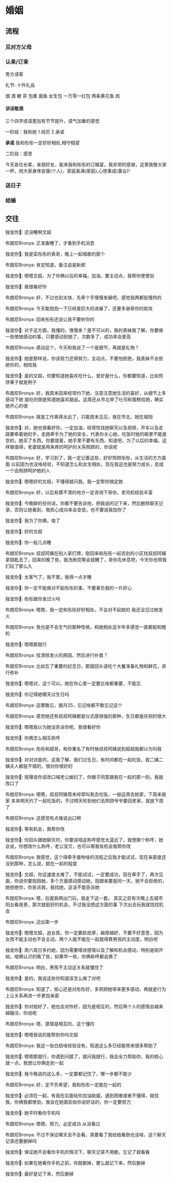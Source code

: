 # 婚姻

## 流程

### 见对方父母

### 认亲/订亲

男方请客

礼节: 十件礼品 

烟 酒 糖 茶 包裹 面鱼 女生包 一万零一红包 两条黄花鱼 肉

#### 讲话敬酒

三个四字成语更加有节节提升，语气加重的感觉

一阶段：我和她 1.经历 2.承诺

**承诺**
我和彤彤一定好好相处,相守相望

二阶段：感恩 

今天各位长辈，亲朋好友，能来我和彤彤的订婚宴，我非常的感谢，这里我敬大家一杯，祝大家身体安康(个人)，家庭美满(家庭),心想事成(事业)!

### 送日子

### 结婚

## 交往

独宠你🥰:
还没睡啊文超

布朗尼Bronya:
正准备睡了，才看到手机消息

独宠你🥰:
我是栾彤彤的表哥，晚上一起唱歌的那个

布朗尼Bronya:
肯定知道，备注说是新郎

独宠你🥰:
嗯嗯文超，为了你俩以后的幸福，加油，要主动点，我帮你使使劲

独宠你🥰:
我很看好你

布朗尼Bronya:
好，不过也别太快，先牵个手慢慢发展吧，感觉我两都挺慢热的

布朗尼Bronya:
今天能抱抱一下已经是巨大的进展了，还要多谢哥你的助攻

布朗尼Bronya:
回来彤彤还说让我不要听你的

独宠你🥰:
对于这方面，我懂的，慢慢来？是不可以的，我的表妹我了解，你要做一些使她感动的事，只要感动到她了，次数多了，成功率会更高

布朗尼Bronya:
感动这个，今天和我说了一个是细节，再就是礼物？

独宠你🥰:
她是那样说，你该努力还得努力，主动点，不要怕拒绝，我表妹不会拒绝你的，相信我

独宠你🥰:
是的文超，你要知道她喜欢吃什么，爱好是什么，你都要知道，比如煎饼果子就是例子

布朗尼Bronya:
好，我周末回来经常约下她，注意注意她生活的喜好，从细节上多感动下她
就吃的倒是知道她喜欢甜品，这周还从市北带了吐司和蛋糕给她，确实她开心的很

布朗尼Bronya:
就是工作离得太远了，只能周末见见，我在市北，她在城阳

独宠你🥰:
对，她也很看好你，一定加油，经常性找她聊天以及视频，开车以及走路要牵着她的手，走路牵手为了她的安全，代表你关心她，吃饭时她的碗里不能是空的，她买了东西，你要提着，她手里不要有东西，知道吧，为了以后的幸福，这样做值得，老婆就是用来疼的呵护的关系照顾的，你说呢

布朗尼Bronya:
好，学习到了，我一定记着这些，好好照顾彤彤，从生活的方方面面
以前因为也没啥经验，不知道怎么和女生相处，现在我这也是努力成长，变成一个会照顾呵护她的人

独宠你🥰:
嗯嗯好的文超，不懂得就问我，我一定帮你搞定她

布朗尼Bronya:
好，以后有摸不清的地方一定咨询下哥你，老司机经验丰富

独宠你🥰:
今晚聊的任何话，你都不要告诉他，把我说的记下来，然后删除聊天记录，否则让她看到，我担心成功率会变低，也不要说我加你了

独宠你🥰:
我为了你俩，值了

独宠你🥰:
好的文超

独宠你🥰:
你一般几点睡

布朗尼Bronya:
叔叔阿姨在别人家打牌，刚回来和彤彤一起去别的小区找叔叔阿姨拿钥匙去了，回来的晚了些，我洗刷完等会就睡了，哥你先休息吧，今天你也带我们玩了那么久

独宠你🥰:
太客气了，我不累，我得一点才睡

独宠你🥰:
你一定不能做对不起彤彤的事，不要辜负我的一片好心

独宠你🥰:
彤彤跟你发过火吗

布朗尼Bronya:
嗯嗯，我一定和彤彤好好相处，不会对不起她的
我还没见过她发火

布朗尼Bronya:
我也是不会生气的那种性格，和她相处这半年多感觉一直都挺和睦的

独宠你🥰:
嗯嗯那就行

布朗尼Bronya:
找清除发火的原因，然后进行补救？

布朗尼Bronya:
比如忘了重要的纪念日，那就回头请吃个大餐准备礼物和鲜花，进行弥补

独宠你🥰:
嗯嗯对，这个可以，她在你心里一定要比啥都重要，不能忘

独宠你🥰:
你记得她哪天过生日吗

布朗尼Bronya:
这哪敢忘，腊月25，忘记啥都不敢忘记这个

布朗尼Bronya:
感觉她还有叔叔阿姨都是仪式感很强的那种，生日都是庆祝的很大

独宠你🥰:
嗯嗯我以为她没告诉你呢，我很看好你

独宠你🥰:
你俩怎么相互称呼

布朗尼Bronya:
彤彤和超哥，和你重名了有时候叔叔阿姨说到超超我都以为叫我

独宠你🥰:
对对对是的，这我了解，我们过生日，有时间都在一起吃饭，我二姨二姨夫人都挺不错的，很对你很好的

独宠你🥰:
按理说你该改口喊老公媳妇了，你嫂子同意跟我在一起的那一刻，我就改口了

布朗尼Bronya:
嗯嗯，叔叔阿姨周末经常叫我去吃饭，一般这周去她家，下周来我家
本来明天约了一起吃饭的，不过明天轮到他们去照顾爷爷要回老家，就放下周了

布朗尼Bronya:
这感觉有点难说出口啊

独宠你🥰:
等有机会，我帮你改

独宠你🥰:
你回头跟她聊天时，你要说咱这称呼感觉太遥远了，我想换个称呼，她会说，你想改什么称呼，老公宝贝，也可以等我有机会我帮你改

布朗尼Bronya:
我感觉，这个得牵手接吻啥的流程之后我才能试试，现在亲密度还没到那种，怎么说，腻在一起的程度

独宠你🥰:
文超，你这速度太难了，不能试试，一定要成功，现在牵手了，再次见面，你说你要抱抱她，多个方面感动感动她，抱跟亲要是同一天，她不会拒绝的，她拒绝你，你告诉我，我找她，这话不能告诉她

布朗尼Bronya:
嗯，后面我两出门玩，我走下这一套。
其实之前有次晚上去城市阳台看夜景，那次就挺好的机会，不过我没想这方面的事
下次出去玩我就找找机会

布朗尼Bronya:
迈出第一步

独宠你🥰:
嗯嗯文超，追女孩，你一定要脸皮厚，越厚越好，不要不好意思，因为女孩不能主动也不会主动，两个人能不能在一起就得靠男孩的主动度，明白吧

独宠你🥰:
周六周日多约她，因为需要增进感情以及了解和机会感动，特别是刚开始，咱俩认识的晚了些，如果早一些，你俩称呼都会换了

布朗尼Bronya:
明白，男孩不主动这关系就僵住了

独宠你🥰:
是的，我说这些你知道该怎么做了对吧

布朗尼Bronya:
知道了，核心还是对彤彤好，多照顾她带来更多感动，再就是行为上让关系再进一步更加亲密

独宠你🥰:
你对她好了，她也会对你好，因为是相互的，然后两个人的感情会越来越融洽，你说呢

布朗尼Bronya:
嗯，感情是相互的，这个懂的

独宠你🥰:
嗯嗯我说的能帮到你吗文超

布朗尼Bronya:
我这一张白纸啥经验没有，知道这么多已经能带来很多帮助了

独宠你🥰:
嗯嗯那就行，你遇到问题了，就问我就行，我会全力帮助你，我的核心就一点，我想让你俩走到一起

独宠你🥰:
我今晚说的这么多，一定要都记住了，哪一步都不能少

布朗尼Bronya:
好，定不负希望，我和彤彤一定能在一起的

独宠你🥰:
必须在一起，有我在后面给你加油助威，遇到困难或者不懂得，就找我，你俩我都使劲，我会在她面前给你说好话的，你一定要努力

独宠你🥰:
她平时看你手机吗

布朗尼Bronya:
嗯嗯，努力，必定成功
从没看过

布朗尼Bronya:
不过不保证哪天会不会看，真要看了我给她看倒也没啥，这个聊天记录还要删掉吗

独宠你🥰:
保证她不会看你手机的情况下，聊天记录不用删，忘记了就看看

独宠你🥰:
如果在她看你手机之前，你就删掉，要么就记下来，然后删掉

独宠你🥰:
最好是记下来，然后删掉
